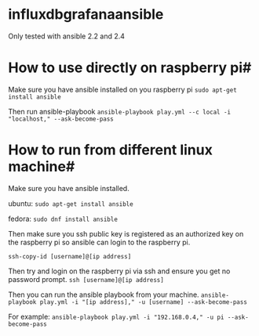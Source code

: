 # influxdbgrafanaansible

Only tested with ansible 2.2 and 2.4

# How to use directly on raspberry pi# 
Make sure you have ansible installed on you raspberry pi
`sudo apt-get install ansible`

Then run ansible-playbook 
`ansible-playbook play.yml --c local -i "localhost," --ask-become-pass`

# How to run from different linux machine#
Make sure you have ansible installed.

ubuntu:
`sudo apt-get install ansible`

fedora:
`sudo dnf install ansible`

Then make sure you ssh public key is registered as an authorized key on the raspberry pi so ansible can login to the raspberry pi.

`ssh-copy-id [username]@[ip address]`

Then try and login on the raspberry pi via ssh and ensure you get no password prompt.
`ssh [username]@[ip address]`

Then you can run the ansible playbook from your machine.
`ansible-playbook play.yml -i "[ip address]," -u [username] --ask-become-pass`

For example:
`ansible-playbook play.yml -i "192.168.0.4," -u pi --ask-become-pass`

